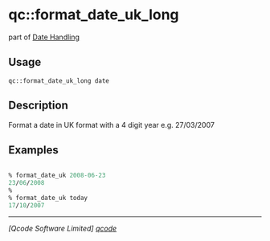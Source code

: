 qc::format_date_uk_long
=======================

part of [Date Handling](../date.md)

Usage
-----
`qc::format_date_uk_long date`

Description
-----------
Format a date in UK format with a 4 digit year e.g. 27/03/2007

Examples
--------
```tcl

% format_date_uk 2008-06-23
23/06/2008
% 
% format_date_uk today
17/10/2007

```

----------------------------------
*[Qcode Software Limited] [qcode]*

[qcode]: http://www.qcode.co.uk "Qcode Software"